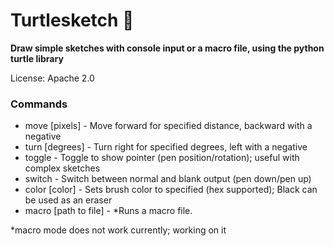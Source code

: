 # Turtlesketch 🐢

**Draw simple sketches with console input or a macro file, using the python turtle library**

License: Apache 2.0

### Commands
- move [pixels] - Move forward for specified distance, backward with a negative
- turn [degrees] - Turn right for specified degrees, left with a negative
- toggle - Toggle to show pointer (pen position/rotation); useful with complex sketches
- switch - Switch between normal and blank output (pen down/pen up)
- color [color] - Sets brush color to specified (hex supported); Black can be used as an eraser
- macro [path to file] - *Runs a macro file.

*macro mode does not work currently; working on it